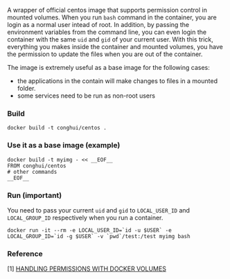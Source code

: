 A wrapper of official centos image that supports permission control in mounted volumes. When you run `bash` command in the container, you are login as a normal user intead of root. In addition, by passing the environment variables from the command line, you can even login the container with the same `uid` and `gid` of your current user. With this trick, everything you makes inside the container and mounted volumes, you have the permission to update the files when you are out of the container.

The image is extremely useful as a base image for the following cases:
- the applications in the contain will make changes to files in a mounted folder.
- some services need to be run as non-root users

### Build

```
docker build -t conghui/centos .
```

### Use it as a base image (example)

```
docker build -t myimg - << __EOF__
FROM conghui/centos
# other commands
__EOF__
```

### Run (important)
You need to pass your current `uid` and `gid` to `LOCAL_USER_ID` and `LOCAL_GROUP_ID` respectively when you run a container.

```
docker run -it --rm -e LOCAL_USER_ID=`id -u $USER` -e LOCAL_GROUP_ID=`id -g $USER` -v `pwd`/test:/test myimg bash
```

### Reference
[1] [HANDLING PERMISSIONS WITH DOCKER VOLUMES](https://denibertovic.com/posts/handling-permissions-with-docker-volumes/)
